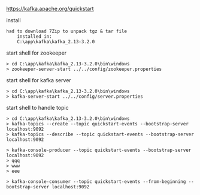 https://kafka.apache.org/quickstart

install

	had to download 7Zip to unpack tgz & tar file
		installed in:
		C:\app\kafka\kafka_2.13-3.2.0

start shell for zookeeper

	> cd C:\app\kafka\kafka_2.13-3.2.0\bin\windows
	> zookeeper-server-start ../../config/zookeeper.properties

start shell for kafka server

	> cd C:\app\kafka\kafka_2.13-3.2.0\bin\windows
	> kafka-server-start ../../config/server.properties

start shell to handle topic

	> cd C:\app\kafka\kafka_2.13-3.2.0\bin\windows
	> kafka-topics --create --topic quickstart-events --bootstrap-server localhost:9092
	> kafka-topics --describe --topic quickstart-events --bootstrap-server localhost:9092

	> kafka-console-producer --topic quickstart-events --bootstrap-server localhost:9092
	> qqq
	> www
	> eee

	> kafka-console-consumer --topic quickstart-events --from-beginning --bootstrap-server localhost:9092